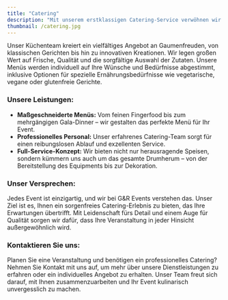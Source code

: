 ```yaml
---
title: "Catering"
description: "Mit unserem erstklassigen Catering-Service verwöhnen wir Ihre Gäste mit kulinarischen Köstlichkeiten, die auf Ihre individuellen Wünsche abgestimmt sind."
thumbnail: /catering.jpg
---
```


Unser Küchenteam kreiert ein vielfältiges Angebot an Gaumenfreuden, von klassischen Gerichten bis hin zu innovativen Kreationen. Wir legen großen Wert auf Frische, Qualität und die sorgfältige Auswahl der Zutaten. Unsere Menüs werden individuell auf Ihre Wünsche und Bedürfnisse abgestimmt, inklusive Optionen für spezielle Ernährungsbedürfnisse wie vegetarische, vegane oder glutenfreie Gerichte.

### Unsere Leistungen:

- **Maßgeschneiderte Menüs:** Vom feinen Fingerfood bis zum mehrgängigen Gala-Dinner – wir gestalten das perfekte Menü für Ihr Event.
- **Professionelles Personal:** Unser erfahrenes Catering-Team sorgt für einen reibungslosen Ablauf und exzellenten Service.
- **Full-Service-Konzept:** Wir bieten nicht nur herausragende Speisen, sondern kümmern uns auch um das gesamte Drumherum – von der Bereitstellung des Equipments bis zur Dekoration.

### Unser Versprechen:
Jedes Event ist einzigartig, und wir bei G&R Events verstehen das. Unser Ziel ist es, Ihnen ein sorgenfreies Catering-Erlebnis zu bieten, das Ihre Erwartungen übertrifft. Mit Leidenschaft fürs Detail und einem Auge für Qualität sorgen wir dafür, dass Ihre Veranstaltung in jeder Hinsicht außergewöhnlich wird.

### Kontaktieren Sie uns:
Planen Sie eine Veranstaltung und benötigen ein professionelles Catering? Nehmen Sie Kontakt mit uns auf, um mehr über unsere Dienstleistungen zu erfahren oder ein individuelles Angebot zu erhalten. Unser Team freut sich darauf, mit Ihnen zusammenzuarbeiten und Ihr Event kulinarisch unvergesslich zu machen.